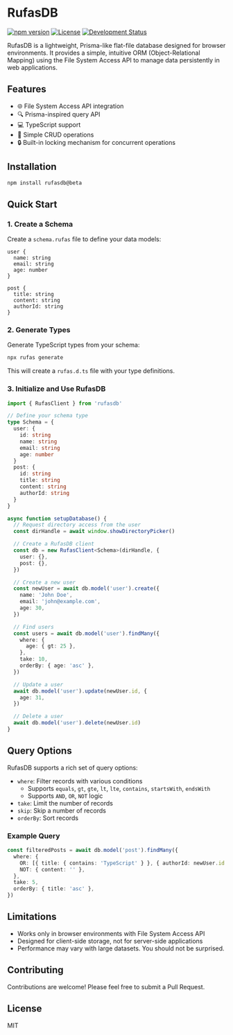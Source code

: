 # RufasDB

[![npm version](https://img.shields.io/npm/v/rufasdb.svg)](https://www.npmjs.com/package/rufasdb)
[![License](https://img.shields.io/github/license/whaleen/rufasdb.svg)](https://github.com/whaleen/rufasdb/blob/main/LICENSE)
[![Development Status](https://img.shields.io/badge/status-beta-yellow.svg)](https://github.com/whaleen/rufasdb)

RufasDB is a lightweight, Prisma-like flat-file database designed for browser environments. It provides a simple, intuitive ORM (Object-Relational Mapping) using the File System Access API to manage data persistently in web applications.

## Features

- 🌐 File System Access API integration
- 🔍 Prisma-inspired query API
- 💻 TypeScript support
- 🚀 Simple CRUD operations
- 🔒 Built-in locking mechanism for concurrent operations

## Installation

```bash
npm install rufasdb@beta
```

## Quick Start

### 1. Create a Schema

Create a `schema.rufas` file to define your data models:

```
user {
  name: string
  email: string
  age: number
}

post {
  title: string
  content: string
  authorId: string
}
```

### 2. Generate Types

Generate TypeScript types from your schema:

```bash
npx rufas generate
```

This will create a `rufas.d.ts` file with your type definitions.

### 3. Initialize and Use RufasDB

```typescript
import { RufasClient } from 'rufasdb'

// Define your schema type
type Schema = {
  user: {
    id: string
    name: string
    email: string
    age: number
  }
  post: {
    id: string
    title: string
    content: string
    authorId: string
  }
}

async function setupDatabase() {
  // Request directory access from the user
  const dirHandle = await window.showDirectoryPicker()

  // Create a RufasDB client
  const db = new RufasClient<Schema>(dirHandle, {
    user: {},
    post: {},
  })

  // Create a new user
  const newUser = await db.model('user').create({
    name: 'John Doe',
    email: 'john@example.com',
    age: 30,
  })

  // Find users
  const users = await db.model('user').findMany({
    where: {
      age: { gt: 25 },
    },
    take: 10,
    orderBy: { age: 'asc' },
  })

  // Update a user
  await db.model('user').update(newUser.id, {
    age: 31,
  })

  // Delete a user
  await db.model('user').delete(newUser.id)
}
```

## Query Options

RufasDB supports a rich set of query options:

- `where`: Filter records with various conditions
  - Supports `equals`, `gt`, `gte`, `lt`, `lte`, `contains`, `startsWith`, `endsWith`
  - Supports `AND`, `OR`, `NOT` logic
- `take`: Limit the number of records
- `skip`: Skip a number of records
- `orderBy`: Sort records

### Example Query

```typescript
const filteredPosts = await db.model('post').findMany({
  where: {
    OR: [{ title: { contains: 'TypeScript' } }, { authorId: newUser.id }],
    NOT: { content: '' },
  },
  take: 5,
  orderBy: { title: 'asc' },
})
```

## Limitations

- Works only in browser environments with File System Access API
- Designed for client-side storage, not for server-side applications
- Performance may vary with large datasets. You should not be surprised.

## Contributing

Contributions are welcome! Please feel free to submit a Pull Request.

## License

MIT
